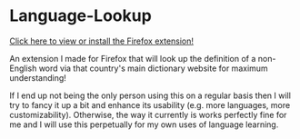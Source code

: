 # Language-Lookup

[Click here to view or install the Firefox extension!](https://addons.mozilla.org/en-US/firefox/addon/language-lookup/)

An extension I made for Firefox that will look up the definition of a non-English word via that country's main dictionary website for maximum understanding!

If I end up not being the only person using this on a regular basis then I will try to fancy it up a bit and enhance its usability (e.g. more languages, more customizability).  Otherwise, the way it currently is works perfectly fine for me and I will use this perpetually for my own uses of language learning.
